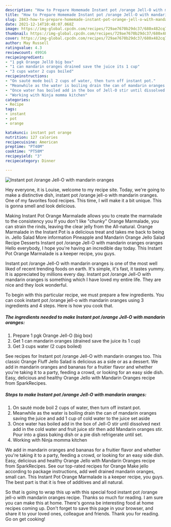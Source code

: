 ```yaml
---
description: "How to Prepare Homemade Instant pot /orange Jell-O with mandarin oranges"
title: "How to Prepare Homemade Instant pot /orange Jell-O with mandarin oranges"
slug: 2843-how-to-prepare-homemade-instant-pot-orange-jell-o-with-mandarin-oranges
date: 2021-12-14T10:48:07.068Z
image: https://img-global.cpcdn.com/recipes/729ae7670b29dc37/680x482cq70/instant-pot-orange-jell-o-with-mandarin-oranges-recipe-main-photo.jpg
thumbnail: https://img-global.cpcdn.com/recipes/729ae7670b29dc37/680x482cq70/instant-pot-orange-jell-o-with-mandarin-oranges-recipe-main-photo.jpg
cover: https://img-global.cpcdn.com/recipes/729ae7670b29dc37/680x482cq70/instant-pot-orange-jell-o-with-mandarin-oranges-recipe-main-photo.jpg
author: May Russell
ratingvalue: 4.3
reviewcount: 49916
recipeingredient:
- "1 pgk Orange JellO big box"
- "1 can mandarin oranges drained save the juice its 1 cup"
- "3 cups water 2 cups boiled"
recipeinstructions:
- "On sauté mode boil 2 cups of water, then turn off instant pot."
- "Meanwhile as the water is boiling drain the can of mandarin oranges saving the juice and add 1 cup of cold water to the juice set aside"
- "Once water has boiled add in the box of Jell-O stir until dissolved next add in the cold water and fruit juice stir then add Mandarin oranges stir. Pour into a glass baking dish or a pie dish refrigerate until set."
- "Working with Ninja momma kitchen"
categories:
- Recipe
tags:
- instant
- pot
- orange

katakunci: instant pot orange 
nutrition: 127 calories
recipecuisine: American
preptime: "PT40M"
cooktime: "PT58M"
recipeyield: "3"
recipecategory: Dinner

---
```



![Instant pot /orange Jell-O with mandarin oranges](https://img-global.cpcdn.com/recipes/729ae7670b29dc37/680x482cq70/instant-pot-orange-jell-o-with-mandarin-oranges-recipe-main-photo.jpg)

Hey everyone, it is Louise, welcome to my recipe site. Today, we're going to make a distinctive dish, instant pot /orange jell-o with mandarin oranges. One of my favorites food recipes. This time, I will make it a bit unique. This is gonna smell and look delicious.

Making Instant Pot Orange Marmalade allows you to create the marmalade to the consistency you If you don&#39;t like &#34;chunky&#34; Orange Marmalade, you can strain the rinds, leaving the clear jelly from the All-natural. Orange Marmalade in the Instant Pot is a delicious treat and takes me back to being in. Jello Salad More information Pineapple and Mandarin Orange Jello Salad Recipe Desserts Instant pot /orange Jell-O with mandarin oranges oranges Hello everybody, I hope you&#39;re having an incredible day today. This Instant Pot Orange Marmalade is a keeper recipe, you guys.

Instant pot /orange Jell-O with mandarin oranges is one of the most well liked of recent trending foods on earth. It's simple, it's fast, it tastes yummy. It is appreciated by millions every day. Instant pot /orange Jell-O with mandarin oranges is something which I have loved my entire life. They are nice and they look wonderful.


To begin with this particular recipe, we must prepare a few ingredients. You can cook instant pot /orange jell-o with mandarin oranges using 3 ingredients and 4 steps. Here is how you cook that.

<!--inarticleads1-->

##### The ingredients needed to make Instant pot /orange Jell-O with mandarin oranges:

1. Prepare 1 pgk Orange Jell-O (big box)
1. Get 1 can mandarin oranges (drained save the juice its 1 cup)
1. Get 3 cups water (2 cups boiled)


See recipes for Instant pot /orange Jell-O with mandarin oranges too. This classic Orange Fluff Jello Salad is delicious as a side or as a dessert. We add in mandarin oranges and bananas for a fruitier flavor and whether you&#39;re taking it to a party, feeding a crowd, or looking for an easy side dish. Easy, delicious and healthy Orange Jello with Mandarin Oranges recipe from SparkRecipes. 

<!--inarticleads2-->

##### Steps to make Instant pot /orange Jell-O with mandarin oranges:

1. On sauté mode boil 2 cups of water, then turn off instant pot.
1. Meanwhile as the water is boiling drain the can of mandarin oranges saving the juice and add 1 cup of cold water to the juice set aside
1. Once water has boiled add in the box of Jell-O stir until dissolved next add in the cold water and fruit juice stir then add Mandarin oranges stir. Pour into a glass baking dish or a pie dish refrigerate until set.
1. Working with Ninja momma kitchen


We add in mandarin oranges and bananas for a fruitier flavor and whether you&#39;re taking it to a party, feeding a crowd, or looking for an easy side dish. Easy, delicious and healthy Orange Jello with Mandarin Oranges recipe from SparkRecipes. See our top-rated recipes for Orange Make jello according to package instructions, add well drained mandarin oranges, small can. This Instant Pot Orange Marmalade is a keeper recipe, you guys. The best part is that it is free of additives and all natural. 

So that is going to wrap this up with this special food instant pot /orange jell-o with mandarin oranges recipe. Thanks so much for reading. I am sure you can make this at home. There's gonna be interesting food at home recipes coming up. Don't forget to save this page in your browser, and share it to your loved ones, colleague and friends. Thank you for reading. Go on get cooking!
